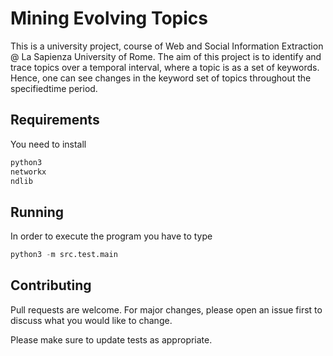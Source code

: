 # Mining Evolving Topics

This is a university project, course of Web and Social Information Extraction @ La Sapienza University of Rome. 
The aim of this project is to identify and trace topics over a temporal interval, where a topic is as a set of keywords. 
Hence, one can see changes in the keyword set of topics throughout the specifiedtime period.

## Requirements
You need to install
```bash
python3
networkx
ndlib
```

## Running
In order to execute the program you have to type
```python
python3 -m src.test.main
```

## Contributing
Pull requests are welcome. For major changes, please open an issue first to discuss what you would like to change.

Please make sure to update tests as appropriate.
